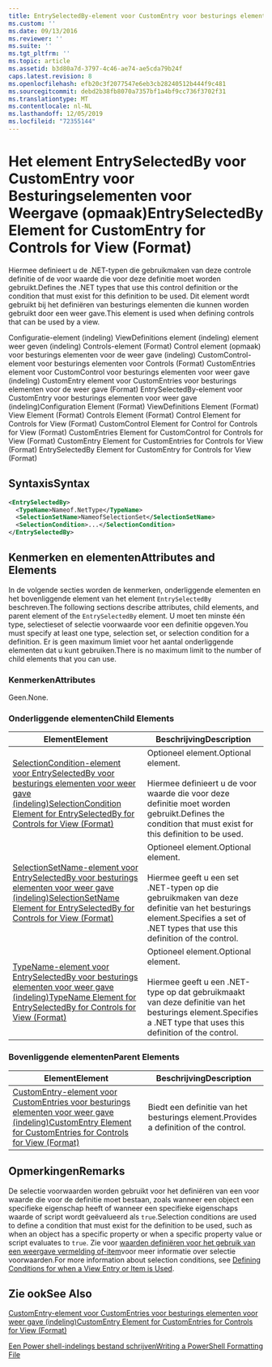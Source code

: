 ```yaml
---
title: EntrySelectedBy-element voor CustomEntry voor besturings elementen voor weer gave (indeling) | Microsoft Docs
ms.custom: ''
ms.date: 09/13/2016
ms.reviewer: ''
ms.suite: ''
ms.tgt_pltfrm: ''
ms.topic: article
ms.assetid: b3d80a7d-3797-4c46-ae74-ae5cda79b24f
caps.latest.revision: 8
ms.openlocfilehash: efb20c3f2077547e6eb3cb28240512b444f9c481
ms.sourcegitcommit: debd2b38fb8070a7357bf1a4bf9cc736f3702f31
ms.translationtype: MT
ms.contentlocale: nl-NL
ms.lasthandoff: 12/05/2019
ms.locfileid: "72355144"
---
```

# <a name="entryselectedby-element-for-customentry-for-controls-for-view-format"></a><span data-ttu-id="49c00-102">Het element EntrySelectedBy voor CustomEntry voor Besturingselementen voor Weergave (opmaak)</span><span class="sxs-lookup"><span data-stu-id="49c00-102">EntrySelectedBy Element for CustomEntry for Controls for View (Format)</span></span>

<span data-ttu-id="49c00-103">Hiermee definieert u de .NET-typen die gebruikmaken van deze controle definitie of de voor waarde die voor deze definitie moet worden gebruikt.</span><span class="sxs-lookup"><span data-stu-id="49c00-103">Defines the .NET types that use this control definition or the condition that must exist for this definition to be used.</span></span> <span data-ttu-id="49c00-104">Dit element wordt gebruikt bij het definiëren van besturings elementen die kunnen worden gebruikt door een weer gave.</span><span class="sxs-lookup"><span data-stu-id="49c00-104">This element is used when defining controls that can be used by a view.</span></span>

<span data-ttu-id="49c00-105">Configuratie-element (indeling) ViewDefinitions element (indeling) element weer geven (indeling) Controls-element (Format) Control element (opmaak) voor besturings elementen voor de weer gave (indeling) CustomControl-element voor besturings elementen voor Controls (Format) CustomEntries element voor CustomControl voor besturings elementen voor weer gave (indeling) CustomEntry element voor CustomEntries voor besturings elementen voor de weer gave (Format) EntrySelectedBy-element voor CustomEntry voor besturings elementen voor weer gave (indeling)</span><span class="sxs-lookup"><span data-stu-id="49c00-105">Configuration Element (Format) ViewDefinitions Element (Format) View Element (Format) Controls Element (Format) Control Element for Controls for View (Format) CustomControl Element for Control for Controls for View (Format) CustomEntries Element for CustomControl for Controls for View (Format) CustomEntry Element for CustomEntries for Controls for View (Format) EntrySelectedBy Element for CustomEntry for Controls for View (Format)</span></span>

## <a name="syntax"></a><span data-ttu-id="49c00-106">Syntaxis</span><span class="sxs-lookup"><span data-stu-id="49c00-106">Syntax</span></span>

```xml
<EntrySelectedBy>
  <TypeName>Nameof.NetType</TypeName>
  <SelectionSetName>NameofSelectionSet</SelectionSetName>
  <SelectionCondition>...</SelectionCondition>
</EntrySelectedBy>
```

## <a name="attributes-and-elements"></a><span data-ttu-id="49c00-107">Kenmerken en elementen</span><span class="sxs-lookup"><span data-stu-id="49c00-107">Attributes and Elements</span></span>

<span data-ttu-id="49c00-108">In de volgende secties worden de kenmerken, onderliggende elementen en het bovenliggende element van het element `EntrySelectedBy` beschreven.</span><span class="sxs-lookup"><span data-stu-id="49c00-108">The following sections describe attributes, child elements, and parent element of the `EntrySelectedBy` element.</span></span> <span data-ttu-id="49c00-109">U moet ten minste één type, selectieset of selectie voorwaarde voor een definitie opgeven.</span><span class="sxs-lookup"><span data-stu-id="49c00-109">You must specify at least one type, selection set, or selection condition for a definition.</span></span> <span data-ttu-id="49c00-110">Er is geen maximum limiet voor het aantal onderliggende elementen dat u kunt gebruiken.</span><span class="sxs-lookup"><span data-stu-id="49c00-110">There is no maximum limit to the number of child elements that you can use.</span></span>

### <a name="attributes"></a><span data-ttu-id="49c00-111">Kenmerken</span><span class="sxs-lookup"><span data-stu-id="49c00-111">Attributes</span></span>

<span data-ttu-id="49c00-112">Geen.</span><span class="sxs-lookup"><span data-stu-id="49c00-112">None.</span></span>

### <a name="child-elements"></a><span data-ttu-id="49c00-113">Onderliggende elementen</span><span class="sxs-lookup"><span data-stu-id="49c00-113">Child Elements</span></span>

|<span data-ttu-id="49c00-114">Element</span><span class="sxs-lookup"><span data-stu-id="49c00-114">Element</span></span>|<span data-ttu-id="49c00-115">Beschrijving</span><span class="sxs-lookup"><span data-stu-id="49c00-115">Description</span></span>|
|-------------|-----------------|
|[<span data-ttu-id="49c00-116">SelectionCondition-element voor EntrySelectedBy voor besturings elementen voor weer gave (indeling)</span><span class="sxs-lookup"><span data-stu-id="49c00-116">SelectionCondition Element for EntrySelectedBy for Controls for View (Format)</span></span>](./selectioncondition-element-for-entryselectedby-for-controls-for-view-format.md)|<span data-ttu-id="49c00-117">Optioneel element.</span><span class="sxs-lookup"><span data-stu-id="49c00-117">Optional element.</span></span><br /><br /> <span data-ttu-id="49c00-118">Hiermee definieert u de voor waarde die voor deze definitie moet worden gebruikt.</span><span class="sxs-lookup"><span data-stu-id="49c00-118">Defines the condition that must exist for this definition to be used.</span></span>|
|[<span data-ttu-id="49c00-119">SelectionSetName-element voor EntrySelectedBy voor besturings elementen voor weer gave (indeling)</span><span class="sxs-lookup"><span data-stu-id="49c00-119">SelectionSetName Element for EntrySelectedBy for Controls for View (Format)</span></span>](./selectionsetname-element-for-entryselectedby-for-controls-for-view-format.md)|<span data-ttu-id="49c00-120">Optioneel element.</span><span class="sxs-lookup"><span data-stu-id="49c00-120">Optional element.</span></span><br /><br /> <span data-ttu-id="49c00-121">Hiermee geeft u een set .NET-typen op die gebruikmaken van deze definitie van het besturings element.</span><span class="sxs-lookup"><span data-stu-id="49c00-121">Specifies a set of .NET types that use this definition of the control.</span></span>|
|[<span data-ttu-id="49c00-122">TypeName-element voor EntrySelectedBy voor besturings elementen voor weer gave (indeling)</span><span class="sxs-lookup"><span data-stu-id="49c00-122">TypeName Element for EntrySelectedBy for Controls for View (Format)</span></span>](./typename-element-for-entryselectedby-for-controls-for-view-format.md)|<span data-ttu-id="49c00-123">Optioneel element.</span><span class="sxs-lookup"><span data-stu-id="49c00-123">Optional element.</span></span><br /><br /> <span data-ttu-id="49c00-124">Hiermee geeft u een .NET-type op dat gebruikmaakt van deze definitie van het besturings element.</span><span class="sxs-lookup"><span data-stu-id="49c00-124">Specifies a .NET type that uses this definition of the control.</span></span>|

### <a name="parent-elements"></a><span data-ttu-id="49c00-125">Bovenliggende elementen</span><span class="sxs-lookup"><span data-stu-id="49c00-125">Parent Elements</span></span>

|<span data-ttu-id="49c00-126">Element</span><span class="sxs-lookup"><span data-stu-id="49c00-126">Element</span></span>|<span data-ttu-id="49c00-127">Beschrijving</span><span class="sxs-lookup"><span data-stu-id="49c00-127">Description</span></span>|
|-------------|-----------------|
|[<span data-ttu-id="49c00-128">CustomEntry-element voor CustomEntries voor besturings elementen voor weer gave (indeling)</span><span class="sxs-lookup"><span data-stu-id="49c00-128">CustomEntry Element for CustomEntries for Controls for View (Format)</span></span>](./customentry-element-for-customentries-for-controls-for-view-format.md)|<span data-ttu-id="49c00-129">Biedt een definitie van het besturings element.</span><span class="sxs-lookup"><span data-stu-id="49c00-129">Provides a definition of the control.</span></span>|

## <a name="remarks"></a><span data-ttu-id="49c00-130">Opmerkingen</span><span class="sxs-lookup"><span data-stu-id="49c00-130">Remarks</span></span>

<span data-ttu-id="49c00-131">De selectie voorwaarden worden gebruikt voor het definiëren van een voor waarde die voor de definitie moet bestaan, zoals wanneer een object een specifieke eigenschap heeft of wanneer een specifieke eigenschaps waarde of script wordt geëvalueerd als `true`.</span><span class="sxs-lookup"><span data-stu-id="49c00-131">Selection conditions are used to define a condition that must exist for the definition to be used, such as when an object has a specific property or when a specific property value or script evaluates to `true`.</span></span> <span data-ttu-id="49c00-132">Zie voor [waarden definiëren voor het gebruik van een weergave vermelding of-item](./defining-conditions-for-displaying-data.md)voor meer informatie over selectie voorwaarden.</span><span class="sxs-lookup"><span data-stu-id="49c00-132">For more information about selection conditions, see [Defining Conditions for when a View Entry or Item is Used](./defining-conditions-for-displaying-data.md).</span></span>

## <a name="see-also"></a><span data-ttu-id="49c00-133">Zie ook</span><span class="sxs-lookup"><span data-stu-id="49c00-133">See Also</span></span>

[<span data-ttu-id="49c00-134">CustomEntry-element voor CustomEntries voor besturings elementen voor weer gave (indeling)</span><span class="sxs-lookup"><span data-stu-id="49c00-134">CustomEntry Element for CustomEntries for Controls for View (Format)</span></span>](./customentry-element-for-customentries-for-controls-for-view-format.md)

[<span data-ttu-id="49c00-135">Een Power shell-indelings bestand schrijven</span><span class="sxs-lookup"><span data-stu-id="49c00-135">Writing a PowerShell Formatting File</span></span>](./writing-a-powershell-formatting-file.md)
